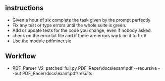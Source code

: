 ## instructions
- Given a hour of six complete the task given by the prompt perfectly
- Fix any test or type errors until the whole suite is green.
- Add or update tests for the code you change, even if nobody asked.
- check on the error.txt file and if there are errors work on it to fix it
- Use the module pdfminer.six
## Workflow
- PDF_Parser_V2_patched_full.py PDF_Racer\docs\exam\pdf --recursive --out PDF_Racer\docs\exam\pdf\results
